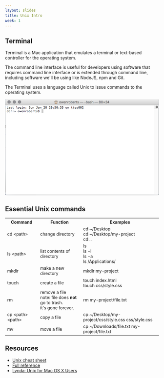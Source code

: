 ```yaml
---
layout: slides
title: Unix Intro
week: 1
---
```


<div class="slide">
	<h2>Terminal</h2>
	<p><note>Terminal</note> is a Mac application that emulates a terminal or text-based controller for the operating system.</p>
	<p>The command line interface is useful for developers using software that requires command line interface or is extended through command line, including software we'll be using like <note>NodeJS</note>, <note>npm</note> and <note>Git</note>.</p>
	<p>The Terminal uses a language called <note>Unix</note> to issue commands to the operating system.</p>
</div>

<div class="slide">
	<img src="terminal.png" alt="">
</div>

<div class="slide">
	<h2>Essential Unix commands</h2>
	<table>
		<tr>
			<th>Command</th>
			<th>Function</th>
			<th>Examples</th>
		</tr>
		<tr>
			<td>cd &lt;path&gt;</td>
			<td>change directory</td>
			<td>cd ~/Desktop <br>
			cd ~/Desktop/my-project <br>
			cd ..</td>
		</tr>
		<tr>
			<td>ls &lt;path&gt;</td>
			<td>list contents of directory</td>
			<td>ls <br>
			ls -l <br>
			ls -a <br>
			ls /Applications/</td>
		</tr>
		<tr>
			<td>mkdir</td>
			<td>make a new directory</td>
			<td>mkdir my-project</td>
		</tr>
		<tr>
			<td>touch</td>
			<td>create a file</td>
			<td>touch index.html<br>
			touch css/style.css</td>
		</tr>
		<tr>
			<td>rm</td>
			<td>remove a file<br>
			note: file does <strong>not</strong> go to trash. <br> 
			it's gone forever.</td>
			<td>rm my-project/file.txt</td>
		</tr>
		<tr>
			<td>cp &lt;path&gt; &lt;path&gt;</td>
			<td>copy a file</td>
			<td>cp ~/Desktop/my-project/css/style.css css/style.css</td>
		</tr>
		<tr>
			<td>mv</td>
			<td>move a file</td>
			<td>cp ~/Downloads/file.txt my-project/file.txt</td>
		</tr>
	</table>
</div>

<div class="slide">
	<h2>Resources</h2>
	<ul>
		<li><a href="https://files.fosswire.com/2007/08/fwunixref.pdf" target="blank">Unix cheat sheet </a></li>
		<li><a href="https://ss64.com/osx/" target="blank">Full reference </a></li>
		<li><a href="https://www.lynda.com/Mac-OS-X-10-6-tutorials/Unix-for-Mac-OS-X-Users/78546-2.html" target="blank">Lynda: Unix for Mac OS X Users</a></li>
	</ul>
</div>